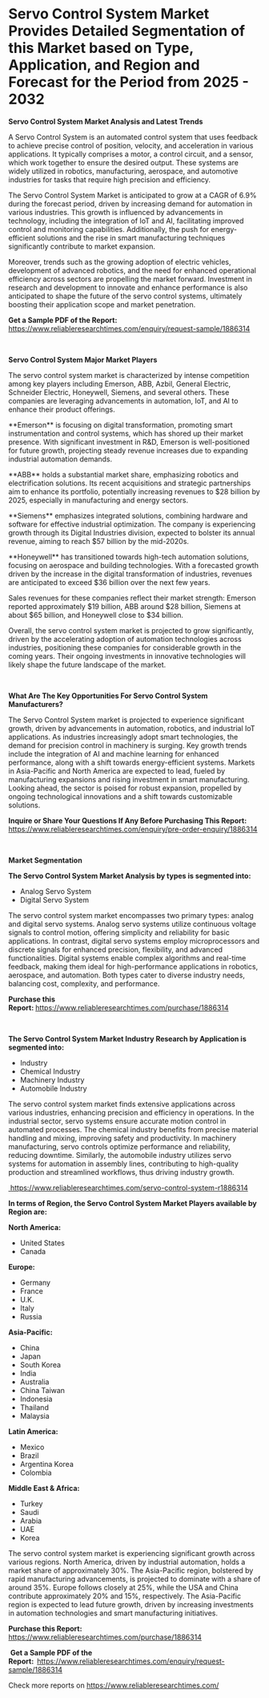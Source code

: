 <p><h1>Servo Control System Market Provides Detailed Segmentation of this Market based on Type, Application, and Region and Forecast for the Period from 2025 - 2032</h1></p><p><strong>Servo Control System Market Analysis and Latest Trends</strong></p>
<p><p>A Servo Control System is an automated control system that uses feedback to achieve precise control of position, velocity, and acceleration in various applications. It typically comprises a motor, a control circuit, and a sensor, which work together to ensure the desired output. These systems are widely utilized in robotics, manufacturing, aerospace, and automotive industries for tasks that require high precision and efficiency.</p><p>The Servo Control System Market is anticipated to grow at a CAGR of 6.9% during the forecast period, driven by increasing demand for automation in various industries. This growth is influenced by advancements in technology, including the integration of IoT and AI, facilitating improved control and monitoring capabilities. Additionally, the push for energy-efficient solutions and the rise in smart manufacturing techniques significantly contribute to market expansion.</p><p>Moreover, trends such as the growing adoption of electric vehicles, development of advanced robotics, and the need for enhanced operational efficiency across sectors are propelling the market forward. Investment in research and development to innovate and enhance performance is also anticipated to shape the future of the servo control systems, ultimately boosting their application scope and market penetration.</p></p>
<p><strong>Get a Sample PDF of the Report:&nbsp;</strong> <a href="https://www.reliableresearchtimes.com/enquiry/request-sample/1886314?utm_campaign=2384&utm_medium=2&utm_source=Github&utm_content=ia&utm_term=23022025&utm_id=servo-control-system">https://www.reliableresearchtimes.com/enquiry/request-sample/1886314</a></p>
<p>&nbsp;</p>
<p><strong>Servo Control System Major Market Players</strong></p>
<p><p>The servo control system market is characterized by intense competition among key players including Emerson, ABB, Azbil, General Electric, Schneider Electric, Honeywell, Siemens, and several others. These companies are leveraging advancements in automation, IoT, and AI to enhance their product offerings.</p><p>**Emerson** is focusing on digital transformation, promoting smart instrumentation and control systems, which has shored up their market presence. With significant investment in R&D, Emerson is well-positioned for future growth, projecting steady revenue increases due to expanding industrial automation demands.</p><p>**ABB** holds a substantial market share, emphasizing robotics and electrification solutions. Its recent acquisitions and strategic partnerships aim to enhance its portfolio, potentially increasing revenues to $28 billion by 2025, especially in manufacturing and energy sectors.</p><p>**Siemens** emphasizes integrated solutions, combining hardware and software for effective industrial optimization. The company is experiencing growth through its Digital Industries division, expected to bolster its annual revenue, aiming to reach $57 billion by the mid-2020s.</p><p>**Honeywell** has transitioned towards high-tech automation solutions, focusing on aerospace and building technologies. With a forecasted growth driven by the increase in the digital transformation of industries, revenues are anticipated to exceed $36 billion over the next few years.</p><p>Sales revenues for these companies reflect their market strength: Emerson reported approximately $19 billion, ABB around $28 billion, Siemens at about $65 billion, and Honeywell close to $34 billion. </p><p>Overall, the servo control system market is projected to grow significantly, driven by the accelerating adoption of automation technologies across industries, positioning these companies for considerable growth in the coming years. Their ongoing investments in innovative technologies will likely shape the future landscape of the market.</p></p>
<p>&nbsp;</p>
<p><strong>What Are The Key Opportunities For Servo Control System Manufacturers?</strong></p>
<p><p>The Servo Control System market is projected to experience significant growth, driven by advancements in automation, robotics, and industrial IoT applications. As industries increasingly adopt smart technologies, the demand for precision control in machinery is surging. Key growth trends include the integration of AI and machine learning for enhanced performance, along with a shift towards energy-efficient systems. Markets in Asia-Pacific and North America are expected to lead, fueled by manufacturing expansions and rising investment in smart manufacturing. Looking ahead, the sector is poised for robust expansion, propelled by ongoing technological innovations and a shift towards customizable solutions.</p></p>
<p><strong>Inquire or Share Your Questions If Any Before Purchasing This Report:</strong> <a href="https://www.reliableresearchtimes.com/enquiry/pre-order-enquiry/1886314?utm_campaign=2384&utm_medium=2&utm_source=Github&utm_content=ia&utm_term=23022025&utm_id=servo-control-system">https://www.reliableresearchtimes.com/enquiry/pre-order-enquiry/1886314</a></p>
<p>&nbsp;</p>
<p><strong>Market Segmentation</strong></p>
<p><strong>The Servo Control System Market Analysis by types is segmented into:</strong></p>
<p><ul><li>Analog Servo System</li><li>Digital Servo System</li></ul></p>
<p><p>The servo control system market encompasses two primary types: analog and digital servo systems. Analog servo systems utilize continuous voltage signals to control motion, offering simplicity and reliability for basic applications. In contrast, digital servo systems employ microprocessors and discrete signals for enhanced precision, flexibility, and advanced functionalities. Digital systems enable complex algorithms and real-time feedback, making them ideal for high-performance applications in robotics, aerospace, and automation. Both types cater to diverse industry needs, balancing cost, complexity, and performance.</p></p>
<p><strong>Purchase this Report:&nbsp;</strong><a href="https://www.reliableresearchtimes.com/purchase/1886314?utm_campaign=2384&utm_medium=2&utm_source=Github&utm_content=ia&utm_term=23022025&utm_id=servo-control-system">https://www.reliableresearchtimes.com/purchase/1886314</a></p>
<p>&nbsp;</p>
<p><strong>The Servo Control System Market Industry Research by Application is segmented into:</strong></p>
<p><ul><li>Industry</li><li>Chemical Industry</li><li>Machinery Industry</li><li>Automobile Industry</li></ul></p>
<p><p>The servo control system market finds extensive applications across various industries, enhancing precision and efficiency in operations. In the industrial sector, servo systems ensure accurate motion control in automated processes. The chemical industry benefits from precise material handling and mixing, improving safety and productivity. In machinery manufacturing, servo controls optimize performance and reliability, reducing downtime. Similarly, the automobile industry utilizes servo systems for automation in assembly lines, contributing to high-quality production and streamlined workflows, thus driving industry growth.</p></p>
<p><a href="https://www.reliableresearchtimes.com/servo-control-system-r1886314?utm_campaign=2384&utm_medium=2&utm_source=Github&utm_content=ia&utm_term=23022025&utm_id=servo-control-system">&nbsp;https://www.reliableresearchtimes.com/servo-control-system-r1886314</a></p>
<p><strong>In terms of Region, the Servo Control System Market Players available by Region are:</strong></p>
<p>
    <p> <strong> North America: </strong>
        <ul>
            <li>United States</li>
            <li>Canada</li>
        </ul>
        </p> 
    <p> <strong> Europe: </strong>
        <ul>
            <li>Germany</li>
            <li>France</li>
            <li>U.K.</li>
            <li>Italy</li>
            <li>Russia</li>
        </ul>
        </p> 
    <p> <strong> Asia-Pacific: </strong>
        <ul>
            <li>China</li>
            <li>Japan</li>
            <li>South Korea</li>
            <li>India</li>
            <li>Australia</li>
            <li>China Taiwan</li>
            <li>Indonesia</li>
            <li>Thailand</li>
            <li>Malaysia</li>
        </ul>
        </p> 
    <p> <strong> Latin America: </strong>
        <ul>
            <li>Mexico</li>
            <li>Brazil</li>
            <li>Argentina Korea</li>
            <li>Colombia</li>
        </ul>
        </p> 
    <p> <strong> Middle East & Africa: </strong>
        <ul>
            <li>Turkey</li>
            <li>Saudi</li>
            <li>Arabia</li>
            <li>UAE</li>
            <li>Korea</li>
        </ul>
    </p>
    </p>
<p><p>The servo control system market is experiencing significant growth across various regions. North America, driven by industrial automation, holds a market share of approximately 30%. The Asia-Pacific region, bolstered by rapid manufacturing advancements, is projected to dominate with a share of around 35%. Europe follows closely at 25%, while the USA and China contribute approximately 20% and 15%, respectively. The Asia-Pacific region is expected to lead future growth, driven by increasing investments in automation technologies and smart manufacturing initiatives.</p></p>
<p><strong>Purchase this Report: </strong><a href="https://www.reliableresearchtimes.com/purchase/1886314?utm_campaign=2384&utm_medium=2&utm_source=Github&utm_content=ia&utm_term=23022025&utm_id=servo-control-system">https://www.reliableresearchtimes.com/purchase/1886314</a></p>
<p>&nbsp;<strong>Get a Sample PDF of the Report:&nbsp;&nbsp;</strong><a href="https://www.reliableresearchtimes.com/enquiry/request-sample/1886314?utm_campaign=2384&utm_medium=2&utm_source=Github&utm_content=ia&utm_term=23022025&utm_id=servo-control-system">https://www.reliableresearchtimes.com/enquiry/request-sample/1886314</a></p>
<p><strong></strong></p>
<p>Check more reports on <a href="https://www.reliableresearchtimes.com/?utm_campaign=2384&utm_medium=2&utm_source=Github&utm_content=ia&utm_term=23022025&utm_id=servo-control-system">https://www.reliableresearchtimes.com/</a></p>